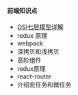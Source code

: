 #### 前端知识点

+ [OSI七层模型详解](./1.md)
+ redux 原理
+ webpack
+ 深拷贝和浅拷贝
+ 高阶组件
+ redux原理
+ react-router
+ 介绍宏任务和微任务